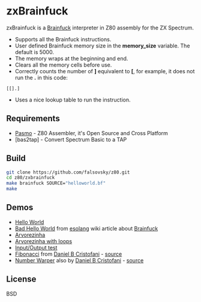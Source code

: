 zxBrainfuck
=========

zxBrainfuck is a [Brainfuck] interpreter in Z80 assembly for the ZX Spectrum.

* Supports all the Brainfuck instructions.
* User defined Brainfuck memory size in the **memory_size** variable. The default is 5000.
* The memory wraps at the beginning and end.
* Clears all the memory cells before use.
* Correctly counts the number of **]** equivalent to **[**, for example, it does not run the **.** in this code:
```
[[].]
```
* Uses a nice lookup table to run the instruction.

Requirements
-----------

* [Pasmo] - Z80 Assembler, it's Open Source and Cross Platform
* [bas2tap] - Convert Spectrum Basic to a TAP

Build
--------------

```sh
git clone https://github.com/falsovsky/z80.git
cd z80/zxbrainfuck
make brainfuck SOURCE="helloworld.bf"
make
```

Demos
------

* [Hello World](http://falsovsky.github.io/z80/bf-hello.html)
* [Bad Hello World](http://falsovsky.github.io/z80/bf-bad_hello.html) from [esolang](http://esolangs.org/) wiki article about [Brainfuck](http://esolangs.org/wiki/Brainfuck)
* [Arvorezinha](http://falsovsky.github.io/z80/bf-arvorezinha.html)
* [Arvorezinha with loops](http://falsovsky.github.io/z80/bf-arvorezinha_loops.html)
* [Input/Output test](http://falsovsky.github.io/z80/bf-io.html)
* [Fibonacci](http://falsovsky.github.io/z80/bf-fibonacci.html) from [Daniel B Cristofani] - [source](http://www.hevanet.com/cristofd/brainfuck/fib.b)
* [Number Warper](http://falsovsky.github.io/z80/bf-numwarp.html) also by [Daniel B Cristofani] - [source](http://www.hevanet.com/cristofd/brainfuck/numwarp.b)

License
----

BSD

[Brainfuck]:http://en.wikipedia.org/wiki/Brainfuck
[Pasmo]:http://pasmo.speccy.org/
[Daniel B Cristofani]:http://www.hevanet.com/cristofd/brainfuck/
